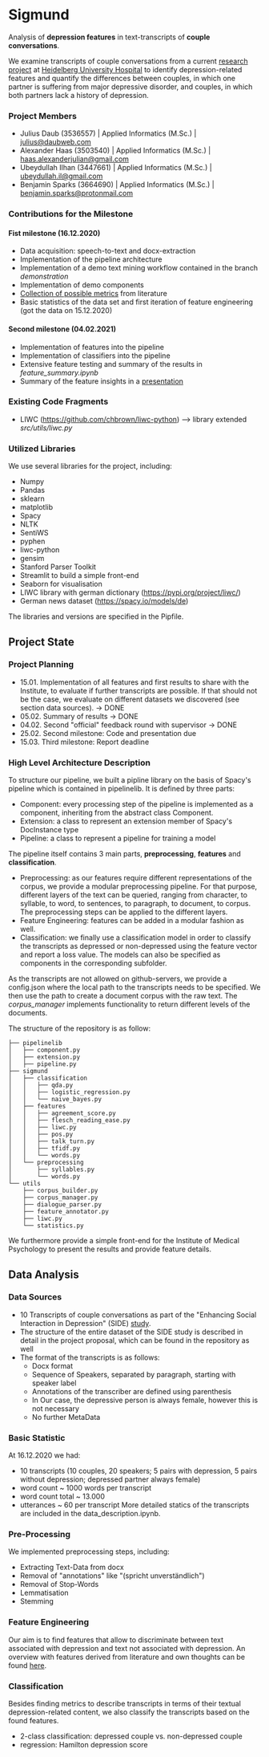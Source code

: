 # Sigmund
Analysis of **depression features** in text-transcripts of **couple conversations**. 

We examine transcripts of couple conversations from a current [research project](https://www.ncbi.nlm.nih.gov/pmc/articles/PMC6173246/) at [Heidelberg University Hospital](https://www.klinikum.uni-heidelberg.de/zentrum-fuer-psychosoziale-medizin-zpm/institut-fuer-medizinische-psychologie) to identify depression-related features and quantify the differences between couples, in which one partner is suffering from major depressive disorder, and couples, in which both partners lack a history of depression. 

### Project Members
* Julius Daub (3536557) | Applied Informatics (M.Sc.) | julius@daubweb.com
* Alexander Haas (3503540) | Applied Informatics (M.Sc.) | haas.alexanderjulian@gmail.com
* Ubeydullah Ilhan (3447661) | Applied Informatics (M.Sc.) | ubeydullah.il@gmail.com
* Benjamin Sparks (3664690) | Applied Informatics (M.Sc.) | benjamin.sparks@protonmail.com

### Contributions for the Milestone
#### Fist milestone (16.12.2020)
* Data acquisition: speech-to-text and docx-extraction
* Implementation of the pipeline architecture
* Implementation of a demo text mining workflow contained in the branch *demonstration*
* Implementation of demo components
* [Collection of possible metrics](https://docs.google.com/spreadsheets/d/1z2vkU259P_5mGQCHb67HgyoEulPsd03LQv2z-SoTG4g/edit?usp=sharing) from literature 
* Basic statistics of the data set and first iteration of feature engineering (got the data on 15.12.2020)
#### Second milestone (04.02.2021)
* Implementation of features into the pipeline
* Implementation of classifiers into the pipeline
* Extensive feature testing and summary of the results in *feature_summary.ipynb*
* Summary of the feature insights in a [presentation](https://drive.google.com/file/d/11y0URs2Jyc4s6zUTcpzpSDF0oWK-ttOv/view?usp=sharing)


### Existing Code Fragments
* LIWC (https://github.com/chbrown/liwc-python) --> library extended *src/utils/liwc.py*

### Utilized Libraries
We use several libraries for the project, including:
* Numpy 
* Pandas
* sklearn
* matplotlib
* Spacy
* NLTK
* SentiWS
* pyphen
* liwc-python
* gensim
* Stanford Parser Toolkit 
* Streamlit to build a simple front-end
* Seaborn for visualisation
* LIWC library with german dictionary (https://pypi.org/project/liwc/)
* German news dataset (https://spacy.io/models/de)

The libraries and versions are specified in the Pipfile.

## Project State

### Project Planning
* 15.01. Implementation of all features and first results to share with the Institute, to evaluate if further transcripts are possible. If that should not be the case, we evaluate on different datasets we discovered (see section data sources). -> DONE
* 05.02. Summary of results -> DONE 
* 04.02. Second "official" feedback round with supervisor -> DONE
* 25.02. Second milestone: Code and presentation due
* 15.03. Third milestone: Report deadline 

### High Level Architecture Description 
To structure our pipeline, we built a pipline library on the basis of Spacy's pipeline which is contained in pipelinelib. It is defined by three parts: 
* Component: every processing step of the pipeline is implemented as a component, inheriting from the abstract class Component. 
* Extension: a class to represent an extension member of Spacy's DocInstance type
* Pipeline: a class to represent a pipeline for training a model

The pipeline itself contains 3 main parts, **preprocessing**, **features** and **classification**.
* Preprocessing: as our features require different representations of the corpus, we provide a modular preprocessing pipeline. For that purpose, different layers of the text can be queried, ranging from character, to syllable, to word, to sentences, to paragraph, to document, to corpus. The preprocessing steps can be applied to the different layers. 
* Feature Engineering: features can be added in a modular fashion as well. 
* Classification: we finally use a classification model in order to classify the transcripts as depressed or non-depressed using the feature vector and report a loss value. The models can also be specified as components in the corresponding subfolder.

As the transcripts are not allowed on github-servers, we provide a config.json where the local path to the transcripts needs to be specified. We then use the path to create a document corpus with the raw text. The *corpus_manager* implements functionality to return different levels of the documents.

The structure of the repository is as follow:

```
├── pipelinelib
│   ├── component.py
│   ├── extension.py
│   ├── pipeline.py
├── sigmund
│   ├── classification
│   │   ├── qda.py
│   │   ├── logistic_regression.py
│   │   └── naive_bayes.py
│   ├── features
│   │   ├── agreement_score.py
│   │   ├── flesch_reading_ease.py
│   │   ├── liwc.py
│   │   ├── pos.py
│   │   ├── talk_turn.py
│   │   ├── tfidf.py
│   │   └── words.py
│   └── preprocessing
│       ├── syllables.py
│       └── words.py
└── utils
    ├── corpus_builder.py
    ├── corpus_manager.py
    ├── dialogue_parser.py
    ├── feature_annotator.py
    ├── liwc.py
    └── statistics.py
```

We furthermore provide a simple front-end for the Institute of Medical Psychology to present the results and provide feature details. 

## Data Analysis

### Data Sources
* 10 Transcripts of couple conversations as part of the "Enhancing Social Interaction in Depression" (SIDE) [study](https://www.ncbi.nlm.nih.gov/pmc/articles/PMC6173246/).
* The structure of the entire dataset of the SIDE study is described in detail in the project proposal, which can be found in the repository as well
* The format of the transcripts is as follows:
    * Docx format
    * Sequence of Speakers, separated by paragraph, starting with speaker label
    * Annotations of the transcriber are defined using parenthesis 
    * In Our case, the depressive person is always female, however this is not necessary
    * No further MetaData   

### Basic Statistic
At 16.12.2020 we had:
* 10 transcripts (10 couples, 20 speakers; 5 pairs with depression, 5 pairs without depression; depressed partner always female)
* word count ~ 1000 words per transcript
* word count total ~ 13.000
* utterances ~ 60 per transcript
More detailed statics of the transcripts are included in the data_description.ipynb.

### Pre-Processing
We implemented preprocessing steps, including:
* Extracting Text-Data from docx
* Removal of "annotations" like "(spricht unverständlich")
* Removal of Stop-Words
* Lemmatisation 
* Stemming

### Feature Engineering
Our aim is to find features that allow to discriminate between text associated with depression and text not associated with depression. An overview with features derived from literature and own thoughts can be found [here](https://docs.google.com/spreadsheets/d/1z2vkU259P_5mGQCHb67HgyoEulPsd03LQv2z-SoTG4g/edit?usp=sharing).

### Classification
Besides finding metrics to describe transcripts in terms of their textual depression-related content, we also classify the transcripts based on the found features. 
* 2-class classification: depressed couple vs. non-depressed couple
* regression: Hamilton depression score 

<!--- #### Structural Features --->

<!---##### Complexity of speech | Flesch reading-ease score
Person suffering from MDD tend to structure their sentences with less complexity. Therefore the complexity of speech is an important feature to extract from the dialogs. For that, the Flesch-Reading-Ease needs to be calculated for each person. The score for the german language is calculated with the following formula,
where higher values indicate less complex speech: --->

<!---<img src="https://render.githubusercontent.com/render/math?math=\text{FRE}_\text{german} = 180 - \frac{\text{total words}}{\text{total sentences}} - (58.5 \times \frac{\text{total syllables}}{\text{total words}})">-->

<!---##### Talking Turns
To represent the talking turns each paragraph for each person is count together. 
The ratio of both numbers describes the dialog distribution. Is the ratio closer to 1, the dialog is
distributed more evenly between the partners.
However shorter sentences indicating only an agreement or disagreement are not counted in, as they are 
not really talking over the speech.--->

<!---##### Agreement-Score
The Agreement-Score shows how often the partners agree oder disagree to each other. 
This feature is extracted by analizing the words in the first sentence of a paragraph. 
If the words show disagreement like in: "nein, trotzdem, aber" the paragraph is counted as 1 disagreement. 
At the end, the ratio of "Number of disagreements" to "Number of all paragraphs" is calculated.--->

<!---#### Content Features--->

<!---##### Part-of-Speech
Assigns a tag to each token (e.g. noun, adjective, ...). We use Spacy's POS feature.--->

<!---##### Term-frequency Inverse-document-frequency (TFIDF)
To find the most important words, we use TFIDF.--->




